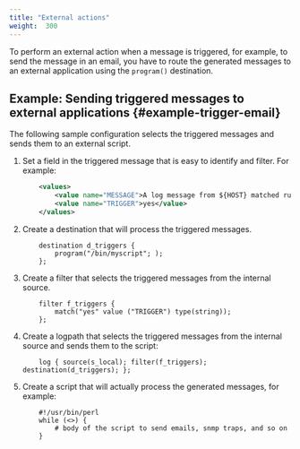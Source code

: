 ```yaml
---
title: "External actions"
weight:  300
---
```

<!-- DISCLAIMER: This file is based on the syslog-ng Open Source Edition documentation https://github.com/balabit/syslog-ng-ose-guides/commit/2f4a52ee61d1ea9ad27cb4f3168b95408fddfdf2 and is used under the terms of The syslog-ng Open Source Edition Documentation License. The file has been modified by Axoflow. -->

To perform an external action when a message is triggered, for example, to send the message in an email, you have to route the generated messages to an external application using the `program()` destination.


## Example: Sending triggered messages to external applications {#example-trigger-email}

The following sample configuration selects the triggered messages and sends them to an external script.

1.  Set a field in the triggered message that is easy to identify and filter. For example:
    
    ```xml
        <values>
            <value name="MESSAGE">A log message from ${HOST} matched rule number $.classifier.rule_id</value>
            <value name="TRIGGER">yes</value>
        </values>
    
    ```

2.  Create a destination that will process the triggered messages.
    
    ```shell
        destination d_triggers {
            program("/bin/myscript"; );
        };
    ```

3.  Create a filter that selects the triggered messages from the internal source.
    
    ```shell
        filter f_triggers {
            match("yes" value ("TRIGGER") type(string));
        };
    ```

4.  Create a logpath that selects the triggered messages from the internal source and sends them to the script:
    
    ```shell
        log { source(s_local); filter(f_triggers); destination(d_triggers); };
    ```

5.  Create a script that will actually process the generated messages, for example:
    
    ```shell
        #!/usr/bin/perl
        while (<>) {
            # body of the script to send emails, snmp traps, and so on
        }
    
    ```

